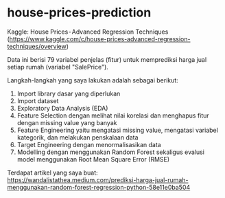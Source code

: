 # house-prices-prediction
Kaggle: House Prices - Advanced Regression Techniques (https://www.kaggle.com/c/house-prices-advanced-regression-techniques/overview)

Data ini berisi 79 variabel penjelas (fitur) untuk memprediksi harga jual setiap rumah (variabel "SalePrice").

Langkah-langkah yang saya lakukan adalah sebagai berikut:
1. Import library dasar yang diperlukan
2. Import dataset
3. Exploratory Data Analysis (EDA)
4. Feature Selection dengan melihat nilai korelasi dan menghapus fitur dengan missing value yang banyak
5. Feature Engineering yaitu mengatasi missing value, mengatasi variabel kategorik, dan melakukan penskalaan data
6. Target Engineering dengan menormalisasikan data
7. Modelling dengan menggunakan Random Forest sekaligus evalusi model menggunakan Root Mean Square Error (RMSE)

Terdapat artikel yang saya buat: https://wandalistathea.medium.com/prediksi-harga-jual-rumah-menggunakan-random-forest-regression-python-58e11e0ba504
